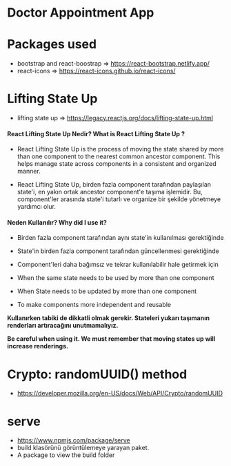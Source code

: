 # Doctor Appointment App

# Packages used
- bootstrap and react-boostrap => https://react-bootstrap.netlify.app/
- react-icons => https://react-icons.github.io/react-icons/ 


# Lifting State Up

- lifting state up => https://legacy.reactjs.org/docs/lifting-state-up.html

#### React Lifting State Up Nedir? What is React Lifting State Up ?

- React Lifting State Up is the process of moving the state shared by more than one component to the nearest common ancestor component. This helps manage state across components in a consistent and organized manner.

- React Lifting State Up, birden fazla component tarafından paylaşılan state'i, en yakın ortak ancestor component'e taşıma işlemidir. Bu, component'ler arasında state'i tutarlı ve organize bir şekilde yönetmeye yardımcı olur.

#### Neden Kullanılır? Why did I use it?

- Birden fazla component tarafından aynı state'in kullanılması gerektiğinde
- State'in birden fazla component tarafından güncellenmesi gerektiğinde
- Component'leri daha bağımsız ve tekrar kullanılabilir hale getirmek için

- When the same state needs to be used by more than one component
- When State needs to be updated by more than one component
- To make components more independent and reusable



**Kullanırken tabiki de dikkatli olmak gerekir. Stateleri yukarı taşımanın renderları artıracağını unutmamalıyız.**

**Be careful when using it. We must remember that moving states up will increase renderings.**


# Crypto: randomUUID() method

- https://developer.mozilla.org/en-US/docs/Web/API/Crypto/randomUUID

# serve
- https://www.npmjs.com/package/serve
- build klasörünü görüntülemeye yarayan paket.
- A package to view the build folder